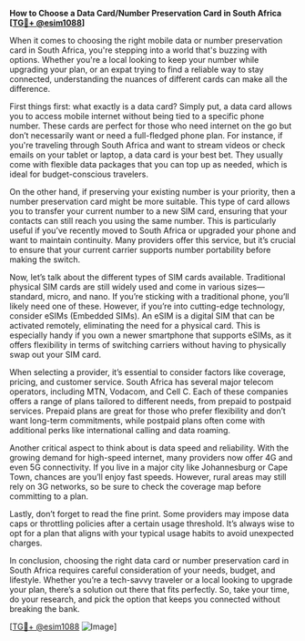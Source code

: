 **How to Choose a Data Card/Number Preservation Card in South Africa [[TG💪+ @esim1088](https://t.me/s/esim1088)]**

When it comes to choosing the right mobile data or number preservation card in South Africa, you're stepping into a world that's buzzing with options. Whether you're a local looking to keep your number while upgrading your plan, or an expat trying to find a reliable way to stay connected, understanding the nuances of different cards can make all the difference.

First things first: what exactly is a data card? Simply put, a data card allows you to access mobile internet without being tied to a specific phone number. These cards are perfect for those who need internet on the go but don’t necessarily want or need a full-fledged phone plan. For instance, if you're traveling through South Africa and want to stream videos or check emails on your tablet or laptop, a data card is your best bet. They usually come with flexible data packages that you can top up as needed, which is ideal for budget-conscious travelers.

On the other hand, if preserving your existing number is your priority, then a number preservation card might be more suitable. This type of card allows you to transfer your current number to a new SIM card, ensuring that your contacts can still reach you using the same number. This is particularly useful if you’ve recently moved to South Africa or upgraded your phone and want to maintain continuity. Many providers offer this service, but it’s crucial to ensure that your current carrier supports number portability before making the switch.

Now, let’s talk about the different types of SIM cards available. Traditional physical SIM cards are still widely used and come in various sizes—standard, micro, and nano. If you’re sticking with a traditional phone, you’ll likely need one of these. However, if you’re into cutting-edge technology, consider eSIMs (Embedded SIMs). An eSIM is a digital SIM that can be activated remotely, eliminating the need for a physical card. This is especially handy if you own a newer smartphone that supports eSIMs, as it offers flexibility in terms of switching carriers without having to physically swap out your SIM card.

When selecting a provider, it’s essential to consider factors like coverage, pricing, and customer service. South Africa has several major telecom operators, including MTN, Vodacom, and Cell C. Each of these companies offers a range of plans tailored to different needs, from prepaid to postpaid services. Prepaid plans are great for those who prefer flexibility and don’t want long-term commitments, while postpaid plans often come with additional perks like international calling and data roaming.

Another critical aspect to think about is data speed and reliability. With the growing demand for high-speed internet, many providers now offer 4G and even 5G connectivity. If you live in a major city like Johannesburg or Cape Town, chances are you’ll enjoy fast speeds. However, rural areas may still rely on 3G networks, so be sure to check the coverage map before committing to a plan.

Lastly, don’t forget to read the fine print. Some providers may impose data caps or throttling policies after a certain usage threshold. It’s always wise to opt for a plan that aligns with your typical usage habits to avoid unexpected charges.

In conclusion, choosing the right data card or number preservation card in South Africa requires careful consideration of your needs, budget, and lifestyle. Whether you’re a tech-savvy traveler or a local looking to upgrade your plan, there’s a solution out there that fits perfectly. So, take your time, do your research, and pick the option that keeps you connected without breaking the bank.

[[TG💪+ @esim1088](https://t.me/s/esim1088) ![Image](https://i.postimg.cc/Y0z9fWf4/image.png)]